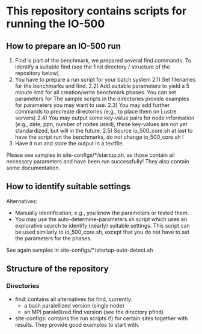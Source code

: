 # This repository contains scripts for running the IO-500

## How to prepare an IO-500 run

1) Find is part of the benchmark, we prepared several find commands.
   To identify a suitable find (see the find directory / structure of the repository below).
2) You have to prepare a run script for your batch system
   2.1) Set filenames for the benchmarks and find.
   2.2) Add suitable parameters to yield a 5 minute limit for all creation/write benchmark phases.
          You can set parameters for 
          The sample scripts in the directories provide examples for parameters you may want to use.
   2.3) You may add further commands to precreate directories (e.g., to place them on Lustre servers)
   2.4) You may output some key-value pairs for node information (e.g., date, ppn, number of nodes used), these key-values are not yet standardized, but will in the future.
   2.5) Source io_500_core.sh at last to have the script run the benchmarks, do not change io_500_core.sh !   
3) Have it run and store the output in a textfile.

Please see samples in site-configs/*/startup.sh, as those contain all necessary parameters and have been run successfully!
They also contain some documentation.

## How to identify suitable settings

Alternatives:
* Manually identification, e.g., you know the parameters or tested them.
* You may use the auto-determine-parameters.sh script which uses an explorative search to identify (nearly) suitable settings.
  This script can be used similarly to io_500_core.sh, except that you do not have to set the parameters for the phases. 

See again samples in site-configs/*/startup-auto-detect.sh

## Structure of the repository

### Directories

* find: contains all alternatives for find, currently:
   * a bash paralellized version (single node)
   * an MPI paralellized find version (see the directory pfind)
* site-configs: contains the run scripts (!) for certain sites together with results.
  They provide good examples to start with.
